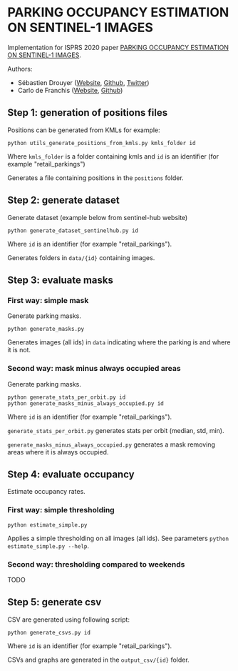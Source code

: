 # PARKING OCCUPANCY ESTIMATION ON SENTINEL-1 IMAGES

Implementation for ISPRS 2020 paper [PARKING OCCUPANCY ESTIMATION ON SENTINEL-1 IMAGES](https://www.isprs-ann-photogramm-remote-sens-spatial-inf-sci.net/V-2-2020/821/2020/).

Authors:
* Sébastien Drouyer ([Website](http://sebastien.drouyer.com/), [Github](https://github.com/sdrdis), [Twitter](https://twitter.com/sdrdis))
* Carlo de Franchis ([Website](http://cdefranc.perso.math.cnrs.fr/), [Github](https://github.com/carlodef))


## Step 1: generation of positions files

Positions can be generated from KMLs for example:

```
python utils_generate_positions_from_kmls.py kmls_folder id
```

Where `kmls_folder` is a folder containing kmls and `id` is an identifier (for example "retail_parkings")

Generates a file containing positions in the `positions` folder.

## Step 2: generate dataset

Generate dataset (example below from sentinel-hub website)

```
python generate_dataset_sentinelhub.py id
```

Where `id` is an identifier (for example "retail_parkings").

Generates folders in `data/{id}` containing images.

## Step 3: evaluate masks

### First way: simple mask

Generate parking masks.

```
python generate_masks.py
```

Generates images (all ids) in `data` indicating where the parking is and where it is not.

### Second way: mask minus always occupied areas


Generate parking masks.

```
python generate_stats_per_orbit.py id
python generate_masks_minus_always_occupied.py id
```

Where `id` is an identifier (for example "retail_parkings").

`generate_stats_per_orbit.py` generates stats per orbit (median, std, min).

`generate_masks_minus_always_occupied.py` generates a mask removing areas where it is always occupied.

## Step 4: evaluate occupancy

Estimate occupancy rates.

### First way: simple thresholding

```
python estimate_simple.py
```

Applies a simple thresholding on all images (all ids). See parameters `python estimate_simple.py --help`.

### Second way: thresholding compared to weekends

TODO

## Step 5: generate csv

CSV are generated using following script:

```
python generate_csvs.py id
```

Where `id` is an identifier (for example "retail_parkings").

CSVs and graphs are generated in the `output_csv/{id}` folder.